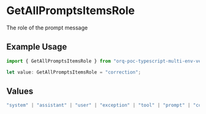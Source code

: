 # GetAllPromptsItemsRole

The role of the prompt message

## Example Usage

```typescript
import { GetAllPromptsItemsRole } from "orq-poc-typescript-multi-env-version/models/operations";

let value: GetAllPromptsItemsRole = "correction";
```

## Values

```typescript
"system" | "assistant" | "user" | "exception" | "tool" | "prompt" | "correction" | "expected_output"
```